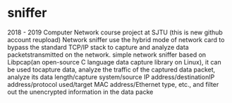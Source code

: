 # sniffer
2018 - 2019 Computer Network course project at SJTU (this is new github account reupload)
Network sniffer use the hybrid mode of network card to bypass the standard TCP/IP stack to capture and analyze data packetstransmitted on the network.
simple network sniffer based on Libpcap(an open-source C language data capture library on Linux), it can be used tocapture data, analyze the traffic of the captured data packet, analyze its data length/capture system/source IP address/destinationIP address/protocol used/target MAC address/Ethernet type, etc., and filter out the unencrypted information in the data packe